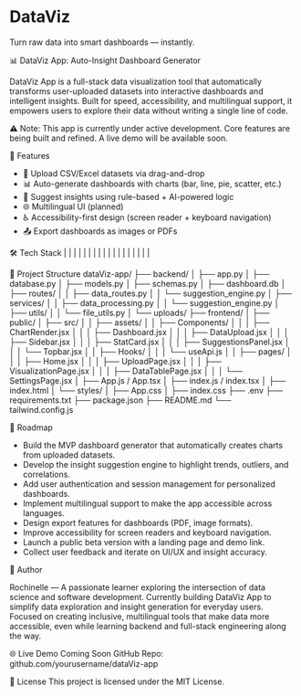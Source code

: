 # DataViz
Turn raw data into smart dashboards — instantly.

📊 DataViz App: Auto-Insight Dashboard Generator

DataViz App is a full-stack data visualization tool that automatically transforms user-uploaded datasets into interactive dashboards and intelligent insights. Built for speed, accessibility, and multilingual support, it empowers users to explore their data without writing a single line of code.

⚠️ Note: This app is currently under active development. Core features are being built and refined. A live demo will be available soon.


🚀 Features
- 📁 Upload CSV/Excel datasets via drag-and-drop
- 📊 Auto-generate dashboards with charts (bar, line, pie, scatter, etc.)
- 🧠 Suggest insights using rule-based + AI-powered logic
- 🌐 Multilingual UI (planned)
- ♿ Accessibility-first design (screen reader + keyboard navigation)
- 📤 Export dashboards as images or PDFs

🛠️ Tech Stack
|  |  | 
|  |  | 
|  |  | 
|  |  | 
|  |  | 
|  |  | 



📁 Project Structure
dataViz-app/
├── backend/
│   ├── app.py
│   ├── database.py
│   ├── models.py
│   ├── schemas.py
│   ├── dashboard.db
│   ├── routes/
│   │   ├── data_routes.py
│   │   └── suggestion_engine.py
│   ├── services/
│   │   ├── data_processing.py
│   │   └── suggestion_engine.py
│   ├── utils/
│   │   └── file_utils.py
│   └── uploads/
├── frontend/
│   ├── public/
│   ├── src/
│   │   ├── assets/
│   │   ├── Components/
│   │   │   ├── ChartRender.jsx
│   │   │   ├── Dashboard.jsx
│   │   │   ├── DataUpload.jsx
│   │   │   ├── Sidebar.jsx
│   │   │   ├── StatCard.jsx
│   │   │   ├── SuggestionsPanel.jsx
│   │   │   └── Topbar.jsx
│   │   ├── Hooks/
│   │   │   └── useApi.js
│   │   ├── pages/
│   │   │   ├── Home.jsx
│   │   │   ├── UploadPage.jsx
│   │   │   ├── VisualizationPage.jsx
│   │   │   ├── DataTablePage.jsx
│   │   │   └── SettingsPage.jsx
│   ├── App.js / App.tsx
│   ├── index.js / index.tsx
│   ├── index.html
│   └── styles/
│       ├── App.css
│       ├── index.css
├── .env
├── requirements.txt
├── package.json
├── README.md
└── tailwind.config.js



📌 Roadmap

- Build the MVP dashboard generator that automatically creates charts from uploaded datasets.
- Develop the insight suggestion engine to highlight trends, outliers, and correlations.
- Add user authentication and session management for personalized dashboards.
- Implement multilingual support to make the app accessible across languages.
- Design export features for dashboards (PDF, image formats).
- Improve accessibility for screen readers and keyboard navigation.
- Launch a public beta version with a landing page and demo link.
- Collect user feedback and iterate on UI/UX and insight accuracy.


👤 Author

Rochinelle — A passionate learner exploring the intersection of data science and software development. Currently building DataViz App to simplify data exploration and insight generation for everyday users. Focused on creating inclusive, multilingual tools that make data more accessible, even while learning backend and full-stack engineering along the way.

🌐 Live Demo
Coming Soon
GitHub Repo: github.com/yourusername/dataViz-app

📄 License
This project is licensed under the MIT License.

